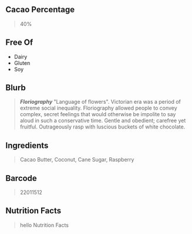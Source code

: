 ## Cacao Percentage
> 40%

## Free Of
- Dairy
- Gluten
- Soy

## Blurb
> ***Floriography*** "Language of flowers".
> Victorian era was a period of extreme social inequality. Floriography allowed people to convey complex, secret feelings that would otherwise be impolite to say aloud in such a conservative time.
> Gentle and obedient; carefree yet fruitful. Outrageously rasp with luscious buckets of white chocolate.

## Ingredients
> Cacao Butter, Coconut, Cane Sugar, Raspberry

## Barcode
> 22011512

## Nutrition Facts
> hello Nutrition Facts
